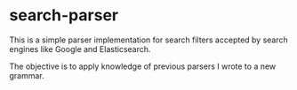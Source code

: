 # search-parser

This is a simple parser implementation for search filters accepted by search engines like Google and Elasticsearch.

The objective is to apply knowledge of previous parsers I wrote to a new grammar.
